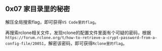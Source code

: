 ## 0x07 家目录里的秘密
解压全局搜索flag，即可获得`VS Code里的flag`。

再搜索rclone相关文件，发现rclone的配置文件里面有个可疑的密码，根据`https://forum.rclone.org/t/how-to-retrieve-a-crypt-password-from-a-config-file/20051`，解密该密码，即可获得`Rclone里的flag`。
